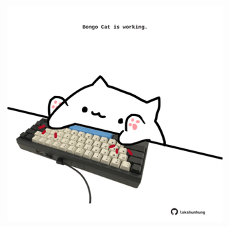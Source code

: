 <!-- built at 21/06/2024, 01:26:14 UTC -->
<p align="center">
  <img width="500" height="500" src="./ReadmeImage.svg">
</p>
